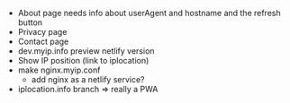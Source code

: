 - About page needs info about userAgent and hostname and the refresh button
- Privacy page
- Contact page
- dev.myip.info preview netlify version
- Show IP position (link to iplocation)
- make nginx.myip.conf
  - add nginx as a netlify service?
- iplocation.info branch => really a PWA
